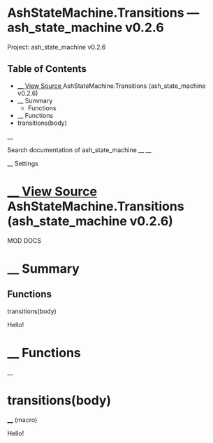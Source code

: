 # AshStateMachine.Transitions — ash_state_machine v0.2.6

Project: ash_state_machine v0.2.6

## Table of Contents

- [ __ View Source ](external_link) AshStateMachine.Transitions (ash_state_machine v0.2.6)
- __ Summary
  - Functions
- __ Functions
- transitions(body)

__

Search documentation of ash_state_machine __ __

__ Settings

#  [ __ View Source ](external_link) AshStateMachine.Transitions (ash_state_machine v0.2.6)

MOD DOCS

#  __ Summary

##  Functions

transitions(body)

Hello!

#  __ Functions

__

# transitions(body)

[ __](external_link) (macro)

Hello!
